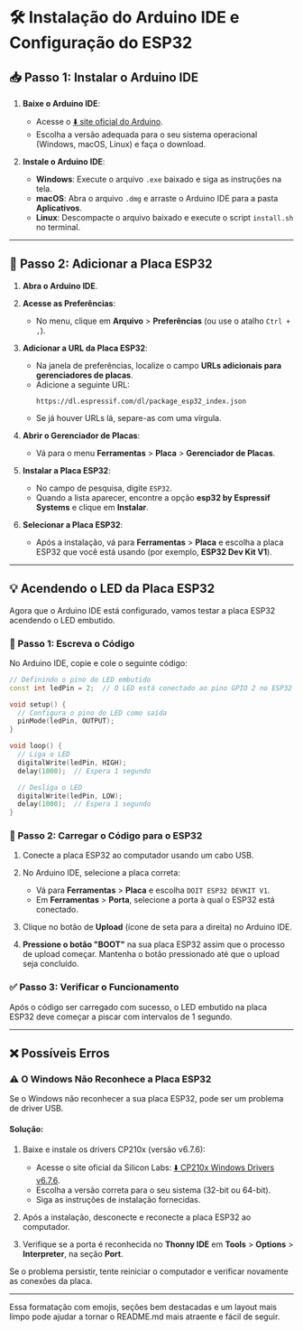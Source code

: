 # 🛠️ Instalação do Arduino IDE e Configuração do ESP32

## 📥 Passo 1: Instalar o Arduino IDE

1. **Baixe o Arduino IDE**:
   - Acesse o [⬇️ site oficial do Arduino](https://www.arduino.cc/en/software).
   - Escolha a versão adequada para o seu sistema operacional (Windows, macOS, Linux) e faça o download.

2. **Instale o Arduino IDE**:
   - **Windows**: Execute o arquivo `.exe` baixado e siga as instruções na tela.
   - **macOS**: Abra o arquivo `.dmg` e arraste o Arduino IDE para a pasta **Aplicativos**.
   - **Linux**: Descompacte o arquivo baixado e execute o script `install.sh` no terminal.

---

## 🔧 Passo 2: Adicionar a Placa ESP32

1. **Abra o Arduino IDE**.
2. **Acesse as Preferências**:
   - No menu, clique em **Arquivo** > **Preferências** (ou use o atalho `Ctrl + ,`).

3. **Adicionar a URL da Placa ESP32**:
   - Na janela de preferências, localize o campo **URLs adicionais para gerenciadores de placas**.
   - Adicione a seguinte URL:
     ```plaintext
     https://dl.espressif.com/dl/package_esp32_index.json
     ```
   - Se já houver URLs lá, separe-as com uma vírgula.

4. **Abrir o Gerenciador de Placas**:
   - Vá para o menu **Ferramentas** > **Placa** > **Gerenciador de Placas**.

5. **Instalar a Placa ESP32**:
   - No campo de pesquisa, digite `ESP32`.
   - Quando a lista aparecer, encontre a opção **esp32 by Espressif Systems** e clique em **Instalar**.

6. **Selecionar a Placa ESP32**:
   - Após a instalação, vá para **Ferramentas** > **Placa** e escolha a placa ESP32 que você está usando (por exemplo, **ESP32 Dev Kit V1**).

---

## 💡 Acendendo o LED da Placa ESP32

Agora que o Arduino IDE está configurado, vamos testar a placa ESP32 acendendo o LED embutido.

### 📝 Passo 1: Escreva o Código

No Arduino IDE, copie e cole o seguinte código:

```cpp
// Definindo o pino do LED embutido
const int ledPin = 2;  // O LED está conectado ao pino GPIO 2 no ESP32

void setup() {
  // Configura o pino do LED como saída
  pinMode(ledPin, OUTPUT);
}

void loop() {
  // Liga o LED
  digitalWrite(ledPin, HIGH);
  delay(1000);  // Espera 1 segundo

  // Desliga o LED
  digitalWrite(ledPin, LOW);
  delay(1000);  // Espera 1 segundo
}
```

### 🔌 Passo 2: Carregar o Código para o ESP32

1. Conecte a placa ESP32 ao computador usando um cabo USB.
2. No Arduino IDE, selecione a placa correta:
   - Vá para **Ferramentas** > **Placa** e escolha `DOIT ESP32 DEVKIT V1`.
   - Em **Ferramentas** > **Porta**, selecione a porta à qual o ESP32 está conectado.

3. Clique no botão de **Upload** (ícone de seta para a direita) no Arduino IDE.

4. **Pressione o botão "BOOT"** na sua placa ESP32 assim que o processo de upload começar. Mantenha o botão pressionado até que o upload seja concluído.

### ✅ Passo 3: Verificar o Funcionamento

Após o código ser carregado com sucesso, o LED embutido na placa ESP32 deve começar a piscar com intervalos de 1 segundo.

---

## ❌ Possíveis Erros

### ⚠️ O Windows Não Reconhece a Placa ESP32

Se o Windows não reconhecer a sua placa ESP32, pode ser um problema de driver USB.

#### Solução:

1. Baixe e instale os drivers CP210x (versão v6.7.6):
   - Acesse o site oficial da Silicon Labs: [⬇️ CP210x Windows Drivers v6.7.6](https://www.silabs.com/developers/usb-to-uart-bridge-vcp-drivers).
   - Escolha a versão correta para o seu sistema (32-bit ou 64-bit).
   - Siga as instruções de instalação fornecidas.

2. Após a instalação, desconecte e reconecte a placa ESP32 ao computador.
3. Verifique se a porta é reconhecida no **Thonny IDE** em **Tools** > **Options** > **Interpreter**, na seção **Port**.

Se o problema persistir, tente reiniciar o computador e verificar novamente as conexões da placa.

---

Essa formatação com emojis, seções bem destacadas e um layout mais limpo pode ajudar a tornar o README.md mais atraente e fácil de seguir.
